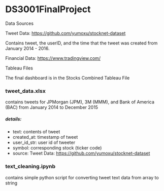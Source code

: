 # DS3001FinalProject
Data Sources

Tweet Data: https://github.com/yumoxu/stocknet-dataset

Contains tweet, the userID, and the time that the tweet was created from January 2014 - 2016. 


Financial Data: https://www.tradingview.com/

Tableau Files

The final dashboard is in the Stocks Combined Tableau File

### tweet_data.xlsx
contains tweets for JPMorgan (JPM), 3M (MMM), and Bank of America (BAC) from January 2014 to December 2015
##### details:
* text: contents of tweet
* created_at: timestamp of tweet
* user_id_str: user id of tweeter
* symbol: corresponding stock (ticker code)
* source: Tweet Data: https://github.com/yumoxu/stocknet-dataset

### text_cleaning.ipynb
contains simple python script for converting tweet text data from array to string
